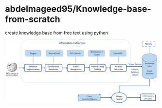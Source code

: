 # abdelmageed95/Knowledge-base-from-scratch
 create knowledge base from free text  using python
 
 
<img src="img\power-of-knowledge.jpg" width="500px" hight="500px"/> 
